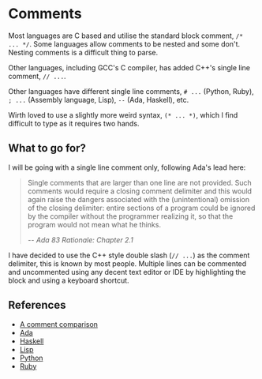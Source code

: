 # Comments

Most languages are C based and utilise the standard block comment, ```/* ... */```. Some  languages allow comments to be nested and some don't. Nesting comments is a difficult thing to parse.

Other languages, including GCC's C compiler, has added C++'s single line comment, ```// ...```.

Other languages have different single line comments, ```# ...``` (Python, Ruby), ```; ...``` (Assembly language, Lisp), ```--``` (Ada, Haskell), etc.

Wirth loved to use a slightly more weird syntax, ```(* ... *)```, which I find difficult to type as it requires two hands.

## What to go for?

I will be going with a single line comment only, following Ada's lead here:

> Single comments that are larger than one line are not provided. Such comments would require a closing comment delimiter and this would again raise the dangers associated with the (unintentional) omission of the closing delimiter: entire sections of a program could be ignored by the compiler without the programmer realizing it, so that the program would not mean what he thinks.
>
> -- <cite>Ada 83 Rationale: Chapter 2.1</cite>

I have decided to use the C++ style double slash (```// ...```) as the comment delimiter, this is known by most people. Multiple lines can be commented and uncommented using any decent text editor or IDE by highlighting the block and using a keyboard shortcut.

## References

* [A comment comparison](https://en.wikipedia.org/wiki/Comparison_of_programming_languages_(syntax)#Comment_comparison)
* [Ada](https://www.adaic.org/resources/add_content/standards/05rm/html/RM-2-7.html)
* [Haskell](https://wiki.haskell.org/Commenting)
* [Lisp](https://stackoverflow.com/questions/6365334/lisp-commenting-convention)
* [Python](https://www.w3schools.com/python/python_comments.asp)
* [Ruby](https://www.tutorialspoint.com/ruby/ruby_comments.htm)
